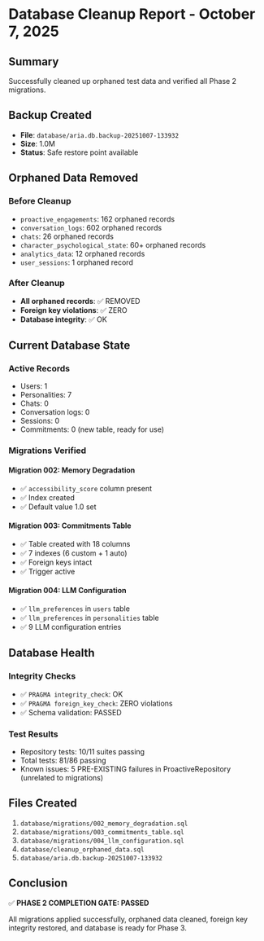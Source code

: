 # Database Cleanup Report - October 7, 2025

## Summary
Successfully cleaned up orphaned test data and verified all Phase 2 migrations.

## Backup Created
- **File**: `database/aria.db.backup-20251007-133932`
- **Size**: 1.0M
- **Status**: Safe restore point available

## Orphaned Data Removed

### Before Cleanup
- `proactive_engagements`: 162 orphaned records
- `conversation_logs`: 602 orphaned records  
- `chats`: 26 orphaned records
- `character_psychological_state`: 60+ orphaned records
- `analytics_data`: 12 orphaned records
- `user_sessions`: 1 orphaned record

### After Cleanup
- **All orphaned records**: ✅ REMOVED
- **Foreign key violations**: ✅ ZERO
- **Database integrity**: ✅ OK

## Current Database State

### Active Records
- Users: 1
- Personalities: 7
- Chats: 0
- Conversation logs: 0
- Sessions: 0
- Commitments: 0 (new table, ready for use)

### Migrations Verified

#### Migration 002: Memory Degradation
- ✅ `accessibility_score` column present
- ✅ Index created
- ✅ Default value 1.0 set

#### Migration 003: Commitments Table
- ✅ Table created with 18 columns
- ✅ 7 indexes (6 custom + 1 auto)
- ✅ Foreign keys intact
- ✅ Trigger active

#### Migration 004: LLM Configuration
- ✅ `llm_preferences` in `users` table
- ✅ `llm_preferences` in `personalities` table
- ✅ 9 LLM configuration entries

## Database Health

### Integrity Checks
- ✅ `PRAGMA integrity_check`: OK
- ✅ `PRAGMA foreign_key_check`: ZERO violations
- ✅ Schema validation: PASSED

### Test Results
- Repository tests: 10/11 suites passing
- Total tests: 81/86 passing
- Known issues: 5 PRE-EXISTING failures in ProactiveRepository (unrelated to migrations)

## Files Created
1. `database/migrations/002_memory_degradation.sql`
2. `database/migrations/003_commitments_table.sql`
3. `database/migrations/004_llm_configuration.sql`
4. `database/cleanup_orphaned_data.sql`
5. `database/aria.db.backup-20251007-133932`

## Conclusion
✅ **PHASE 2 COMPLETION GATE: PASSED**

All migrations applied successfully, orphaned data cleaned, foreign key integrity restored, and database is ready for Phase 3.


